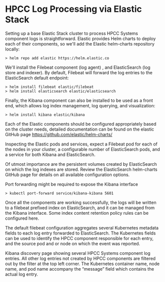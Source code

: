 # HPCC Log Processing via Elastic Stack

Setting up a base Elastic Stack cluster to process HPCC Systems component logs is straightforward. Elastic provides Helm charts to deploy each of their components, so we'll add the Elastic helm-charts repository locally:

	> helm repo add elastic https://helm.elastic.co

We'll install the Filebeat component (log agent) , and ElasticSearch (log store and indexer). By default, Filebeat will forward the log entries to the ElasticSearch default endpoint:

    > helm install filebeat elastic/filebeat
    > helm install elasticsearch elastic/elasticsearch

Finally, the Kibana component can also be installed to be used as a front end, which allows log index management, log querying, and visualization:

    > helm install kibana elastic/kibana

Each of the Elastic components should be configured appropriately based on the cluster needs, detailed documentation can be found on the elastic GitHub page https://github.com/elastic/helm-charts/

Inspecting the Elastic pods and services, expect a Filebeat pod for each of the nodes in your cluster, a configurable number of ElasticSearch pods, and a service for both Kibana and ElasticSearch. 

Of utmost importance are the persistent volumes created by ElasticSearch on which the log indexes are stored. Review the ElasticSearch helm-charts GitHub page for details on all available configuration options.

Port forwarding might be required to expose the Kibana interface

    > kubectl port-forward service/kibana-kibana 5601

Once all the components are working successfully, the logs will be written to a filebeat prefixed index on ElasticSearch, and it can be managed from the Kibana interface. Some index content retention policy rules can be configured here.

The default filebeat configuration aggregates several Kubernetes metadata fields to each log entry forwarded to ElasticSearch. The Kubernetes fields can be used to identify the HPCC component responsible for each entry, and the source pod and or node on which the event was reported. 

<kibana discovery page screenshot>
  
Kibana discovery page showing several HPCC Systems component log entries. All other log entries not created by HPCC components are filtered out by the filter at the top left corner. The Kubernetes container name, node name, and pod name accompany the “message” field which contains the actual log entry.
